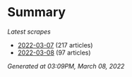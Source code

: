 # Summary
*Latest scrapes*
* [2022-03-07](https://github.com/nuuuwan/news_lk/blob/data/news_lk.2022-03-07.json) (217 articles)
* [2022-03-08](https://github.com/nuuuwan/news_lk/blob/data/news_lk.2022-03-08.json) (97 articles)

*Generated at 03:09PM, March 08, 2022*